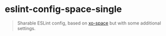 # eslint-config-space-single

> Sharable ESLint config, based on [xo-space](https://github.com/sindresorhus/eslint-config-xo-space) but with some additional settings.

